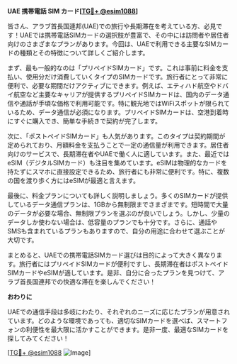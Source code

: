 **UAE 携帯電話 SIM カード[[TG💪+ @esim1088](https://t.me/s/esim1088)]**

皆さん、アラブ首長国連邦(UAE)での旅行や長期滞在を考えている方、必見です！UAEでは携帯電話SIMカードの選択肢が豊富で、その中には訪問者や居住者向けのさまざまなプランがあります。今回は、UAEで利用できる主要なSIMカードの種類とその特徴について詳しくご紹介します。

まず、最も一般的なのは「プリペイドSIMカード」です。これは事前に料金を支払い、使用分だけ消費していくタイプのSIMカードです。旅行者にとって非常に便利で、必要な期間だけアクティブにできます。例えば、エティハド航空やドバイ航空など主要なキャリアが提供するプリペイドSIMカードは、国内のデータ通信や通話が手頃な価格で利用可能です。特に観光地ではWiFiスポットが限られているため、データ通信が必須になります。プリペイドSIMカードは、空港到着時にすぐに購入でき、簡単な手続きで契約が完了します。

次に、「ポストペイドSIMカード」も人気があります。このタイプは契約期間が定められており、月額料金を支払うことで一定の通信量が利用できます。居住者向けのサービスで、長期滞在者やUAEで働く人に適しています。また、最近ではeSIM（デジタルSIMカード）も注目を集めています。eSIMは物理的なカードを持たずにスマホに直接設定できるため、旅行者にも非常に便利です。特に、複数の国を渡り歩く方にはeSIMが最適と言えます。

最後に、料金プランについても詳しく説明しましょう。多くのSIMカードが提供しているデータ通信プランは、1GBから無制限までさまざまです。短時間で大量のデータが必要な場合、無制限プランを選ぶのが良いでしょう。しかし、少量のデータしか使わない場合は、低容量のプランでも十分です。さらに、通話やSMSも含まれているプランもありますので、自分の用途に合わせて選ぶことが大切です。

まとめると、UAEでの携帯電話SIMカード選びは目的によって大きく異なります。旅行者にはプリペイドSIMカードが便利ですし、長期滞在者はポストペイドSIMカードやeSIMが適しています。是非、自分に合ったプランを見つけて、アラブ首長国連邦での快適な滞在を楽しんでください！

**おわりに**

UAEでの通信手段は多岐にわたり、それぞれのニーズに応じたプランが用意されています。どのような環境であっても、適切なSIMカードを選べば、スマートフォンの利便性を最大限に活かすことができます。是非一度、最適なSIMカードを探してみてください！

[[TG💪+ @esim1088](https://t.me/s/esim1088) ![Image](https://i.postimg.cc/Y0z9fWf4/image.png)]